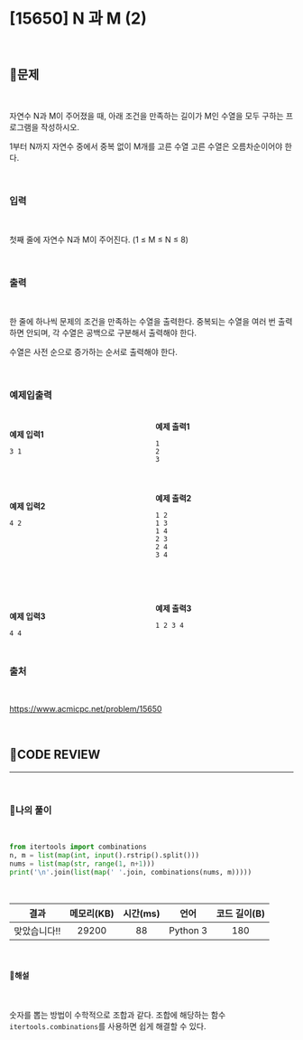 # [15650] N 과 M (2)

<br/>

## **📝문제**

<br/>

자연수 N과 M이 주어졌을 때, 아래 조건을 만족하는 길이가 M인 수열을 모두 구하는 프로그램을 작성하시오.

1부터 N까지 자연수 중에서 중복 없이 M개를 고른 수열
고른 수열은 오름차순이어야 한다.

<br/>

### **입력**

<br/>

첫째 줄에 자연수 N과 M이 주어진다. (1 ≤ M ≤ N ≤ 8)

<br/>

### **출력**

<br/>

한 줄에 하나씩 문제의 조건을 만족하는 수열을 출력한다. 중복되는 수열을 여러 번 출력하면 안되며, 각 수열은 공백으로 구분해서 출력해야 한다.

수열은 사전 순으로 증가하는 순서로 출력해야 한다.

<br/>

### **예제입출력**

<br/>

<div style="column-count:2; ">
  <div>

**예제 입력1**

```
3 1
```

<br/>
<br/>

  </div>
  <div>

**예제 출력1**

```
1
2
3
```

  </div>
</div>

<br/>

<div style="column-count:2; ">

  <div>

**예제 입력2**

```
4 2
```

<br/>
<br/>
<br/>
<br/>
<br/>
<br/>

  </div>
  <div>

**예제 출력2**

```
1 2
1 3
1 4
2 3
2 4
3 4
```

<br/>


  </div>
</div>

<br/>

<div style="column-count:2; ">
  <div>

**예제 입력3**

```
4 4
```

  </div>
  <div>

**예제 출력3**

```
1 2 3 4
```

  </div>
</div>

<br/>

### **출처**

<br/>

https://www.acmicpc.net/problem/15650

<br/>

## **🧐CODE REVIEW**
***

<br/>

### **🧾나의 풀이**

<br/>

```python
from itertools import combinations
n, m = list(map(int, input().rstrip().split()))
nums = list(map(str, range(1, n+1)))
print('\n'.join(list(map(' '.join, combinations(nums, m)))))
```

<br/>

결과	| 메모리(KB) |	시간(ms) |	언어 |	코드 길이(B)
:----:|:-----:|:-----:|:-----:|:--------:
맞았습니다!! |	29200 |	88 |	Python 3 |	180

<br/>

#### **📝해설**

<br/>

숫자를 뽑는 방법이 수학적으로 조합과 같다. 조합에 해당하는 함수 `itertools.combinations`를 사용하면 쉽게 해결할 수 있다.

<br/>